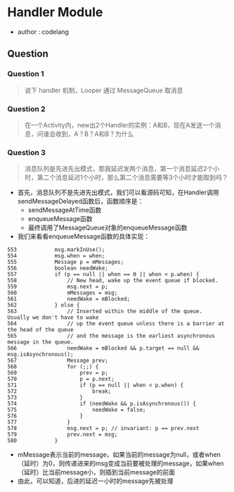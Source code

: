 
# Handler Module
- author : codelang

## Question

### Question 1 
>  说下 handler 机制，Looper 通过 MessageQueue 取消息

### Question 2
>  在一个Activity内，new出2个Handler的实例：A和B，现在A发送一个消息，问谁会收到，A？B？A和B？为什么

### Question 3
>  消息队列是先进先出模式，那我延迟发两个消息，第一个消息延迟2个小时，第二个消息延迟1个小时，那么第二个消息需要等3个小时才能取到吗？

* 首先，消息队列不是先进先出模式，我们可以看源码可知，在Handler调用sendMessageDelayed函数后，函数顺序是：
	* sendMessageAtTime函数
	* enqueueMessage函数
	* 最终调用了MessageQueue对象的enqueueMessage函数
* 我们来看看enqueueMessage函数的具体实现：
```
553            msg.markInUse();
554            msg.when = when;
555            Message p = mMessages;
556            boolean needWake;
557            if (p == null || when == 0 || when < p.when) {
558                // New head, wake up the event queue if blocked.
559                msg.next = p;
560                mMessages = msg;
561                needWake = mBlocked;
562            } else {
563                // Inserted within the middle of the queue.  Usually we don't have to wake
564                // up the event queue unless there is a barrier at the head of the queue
565                // and the message is the earliest asynchronous message in the queue.
566                needWake = mBlocked && p.target == null && msg.isAsynchronous();
567                Message prev;
568                for (;;) {
569                    prev = p;
570                    p = p.next;
571                    if (p == null || when < p.when) {
572                        break;
573                    }
574                    if (needWake && p.isAsynchronous()) {
575                        needWake = false;
576                    }
577                }
578                msg.next = p; // invariant: p == prev.next
579                prev.next = msg;
580            }
``` 
* mMessage表示当前的message，如果当前的message为null，或者when（延时）为0，则传递进来的msg变成当前要被处理的message，如果when（延时）比当前message小，则插到当前message的前面
* 由此，可以知道，后进的延迟一小时的message先被处理


